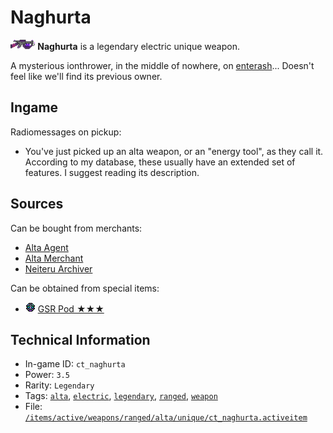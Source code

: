 # Naghurta

<img src="https://raw.githubusercontent.com/Ceterai/Enternia/main/items/active/weapons/ranged/alta/unique/ct_naghurta.png" alt="Naghurta icon" loading="lazy" height=16px width="auto" /> **Naghurta** is a legendary electric unique weapon.

A mysterious ionthrower, in the middle of nowhere, on [enterash](https://ceterai.github.io/MyEnternia/Wiki/Tags/Enterash)... Doesn't feel like we'll find its previous owner.

## Ingame

Radiomessages on pickup:

- You've just picked up an alta weapon, or an "energy tool", as they call it. According to my database, these usually have an extended set of features. I suggest reading its description.

## Sources

Can be bought from merchants:

- [Alta Agent](https://ceterai.github.io/MyEnternia/Wiki/AltaAgent)
- [Alta Merchant](https://ceterai.github.io/MyEnternia/Wiki/AltaMerchant)
- [Neiteru Archiver](https://ceterai.github.io/MyEnternia/Wiki/NeiteruArchiver)

Can be obtained from special items:

- <img src="https://raw.githubusercontent.com/Ceterai/Enternia/main/items/active/alta/loot/other/gsr.png" alt="GSR Pod ★★★ icon" loading="lazy" height=16px width="auto" /> [GSR Pod ★★★](https://ceterai.github.io/MyEnternia/Wiki/GSRPod)

## Technical Information

- In-game ID: `ct_naghurta`
- Power: `3.5`
- Rarity: `Legendary`
- Tags: [`alta`](https://ceterai.github.io/MyEnternia/Wiki/Tags/Alta), [`electric`](https://ceterai.github.io/MyEnternia/Wiki/Tags/Electric), [`legendary`](https://ceterai.github.io/MyEnternia/Wiki/Tags/Legendary), [`ranged`](https://ceterai.github.io/MyEnternia/Wiki/Tags/Ranged), [`weapon`](https://ceterai.github.io/MyEnternia/Wiki/Tags/Weapon)
- File: [`/items/active/weapons/ranged/alta/unique/ct_naghurta.activeitem`](https://github.com/Ceterai/Enternia/blob/main/items/active/weapons/ranged/alta/unique/ct_naghurta.activeitem)
